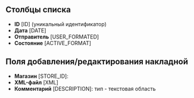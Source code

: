 <!--WIKI_URL=https://yadadya-dev.atlassian.net/wiki/spaces/STORMATEWIKI/pages/66322433-->
<!--AUTODOC-->
## Столбцы списка
* <!--[LIST_CODE=ID]--><b>ID</b> [ID] (уникальный идентификатор)
* <!--[LIST_CODE=DATE]--><b>Дата</b> [DATE]
* <!--[LIST_CODE=USER_FORMATED]--><b>Отправитель</b> [USER_FORMATED]
* <!--[LIST_CODE=ACTIVE_FORMAT]--><b>Состояние</b> [ACTIVE_FORMAT]

## Поля добавления/редактирования накладной
* <!--[ITEM_CODE=STORE_ID]--><b>Магазин</b> [STORE_ID]: 
* <!--[ITEM_CODE=XML]--><b>XML-файл</b> [XML]
* <!--[ITEM_CODE=DESCRIPTION]--><b>Комментарий</b> [DESCRIPTION]: тип - текстовая область
<!--/AUTODOC-->